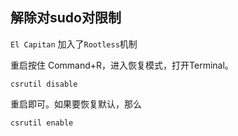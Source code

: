 	
    
    
## 解除对sudo对限制
`El Capitan` 加入了`Rootless`机制

重启按住 Command+R，进入恢复模式，打开Terminal。

`csrutil disable`

重启即可。如果要恢复默认，那么

`csrutil enable`

#